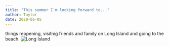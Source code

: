```yaml
---
title: "This summer I'm looking forward to..."
author: Taylor
date: 2020-06-05
---
```



things reopening, visitnig friends and family on Long Island and going to the beach.
![Long Island](https://localrehabreviews.org/wp-content/uploads/2018/12/Long-Island-New-York-State-1.jpg)


